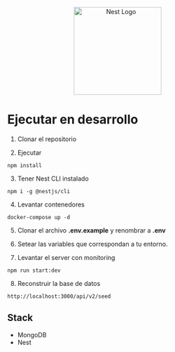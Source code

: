<p align="center">
  <a href="http://nestjs.com/" target="blank"><img src="https://nestjs.com/img/logo-small.svg" width="200" alt="Nest Logo" /></a>
</p>

# Ejecutar en desarrollo

1. Clonar el repositorio

2. Ejecutar
```
npm install
```
3. Tener Nest CLI instalado
```
npm i -g @nestjs/cli
```
4. Levantar contenedores
```
docker-compose up -d
```
5. Clonar el archivo __.env.example__ y renombrar a __.env__
6. Setear las variables que correspondan a tu entorno.

7. Levantar el server con monitoring
```
npm run start:dev
```

8. Reconstruir la base de datos
```
http://localhost:3000/api/v2/seed
```


## Stack
* MongoDB
* Nest